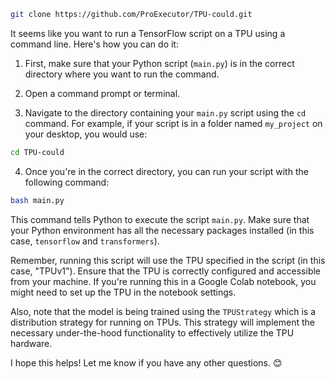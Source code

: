 ```bash
git clone https://github.com/ProExecutor/TPU-could.git
```

It seems like you want to run a TensorFlow script on a TPU using a command line. Here's how you can do it:

1. First, make sure that your Python script (`main.py`) is in the correct directory where you want to run the command.

2. Open a command prompt or terminal.

3. Navigate to the directory containing your `main.py` script using the `cd` command. For example, if your script is in a folder named `my_project` on your desktop, you would use:

```bash
cd TPU-could
```

4. Once you're in the correct directory, you can run your script with the following command:

```bash
bash main.py
```

This command tells Python to execute the script `main.py`. Make sure that your Python environment has all the necessary packages installed (in this case, `tensorflow` and `transformers`).

Remember, running this script will use the TPU specified in the script (in this case, "TPUv1"). Ensure that the TPU is correctly configured and accessible from your machine. If you're running this in a Google Colab notebook, you might need to set up the TPU in the notebook settings.

Also, note that the model is being trained using the `TPUStrategy` which is a distribution strategy for running on TPUs. This strategy will implement the necessary under-the-hood functionality to effectively utilize the TPU hardware.

I hope this helps! Let me know if you have any other questions. 😊
